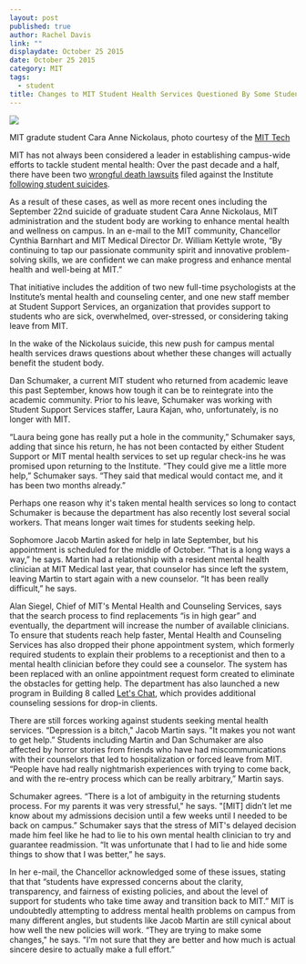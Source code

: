 ```yaml
---
layout: post
published: true
author: Rachel Davis
link: ""
displaydate: October 25 2015
date: October 25 2015
category: MIT
tags: 
  - student
title: Changes to MIT Student Health Services Questioned By Some Students
---
```






![](http://tech.mit.edu/V135/N23/graphics/thumb-lg-nickolaus.jpg)

MIT gradute student Cara Anne Nickolaus, photo courtesy of the [MIT Tech](http://tech.mit.edu/V135/N23/nickolaus.html)

MIT has not always been considered a leader in establishing campus-wide efforts to tackle student mental health: Over the past decade and a half, there have been two [wrongful death lawsuits](http://tech.mit.edu/V125/N30/shin71405.html) filed against the Institute [following student suicides](http://tech.mit.edu/V135/N1/lawsuit.html).

As a result of these cases, as well as more recent ones including the September 22nd suicide of graduate student Cara Anne Nickolaus, MIT administration and the student body are working to enhance mental health and wellness on campus. In an e-mail to the MIT community, Chancellor Cynthia Barnhart and MIT Medical Director Dr. William Kettyle wrote, “By continuing to tap our passionate community spirit and innovative problem-solving skills, we are confident we can make progress and enhance mental health and well-being at MIT.”

That initiative includes the addition of two new full-time psychologists at the Institute’s mental health and counseling center, and one new staff member at Student Support Services, an organization that provides support to students who are sick, overwhelmed, over-stressed, or considering taking leave from MIT. 

In the wake of the Nickolaus suicide, this new push for campus mental health services draws questions about whether these changes will actually benefit the student body. 

Dan Schumaker, a current MIT student who returned from academic leave this past September, knows how tough it can be to reintegrate into the academic community. Prior to his leave, Schumaker was working with Student Support Services staffer, Laura Kajan, who, unfortunately, is no longer with MIT. 

“Laura being gone has really put a hole in the community,” Schumaker says, adding that since his return, he has not been contacted by either Student Support or MIT mental health services to set up regular check-ins he was promised upon returning to the Institute. “They could give me a little more help,” Schumaker says. “They said that medical would contact me, and it has been two months already.”

Perhaps one reason why it's taken mental health services so long to contact Schumaker is because the department has also recently lost several social workers. That means longer wait times for students seeking help.

Sophomore Jacob Martin asked for help in late September, but his appointment is scheduled for the middle of October. “That is a long ways a way,” he says. Martin had a relationship with a resident mental health clinician at MIT Medical last year, that counselor has since left the system, leaving Martin to start again with a new counselor. “It has been really difficult,” he says.

Alan Siegel, Chief of MIT's Mental Health and Counseling Services, says that the search process to find replacements “is in high gear” and eventually, the department will increase the number of available clinicians. To ensure that students reach help faster, Mental Health and Counseling Services has also dropped their phone appointment system, which formerly required students to explain their problems to a receptionist and then to a mental health clinician before they could see a counselor. The system has been replaced with an online appointment request form created to eliminate the obstacles for getting help. The department has also launched a new program in Building 8 called [Let's Chat](https://medical.mit.edu/faqs/lets-chat), which provides additional counseling sessions for drop-in clients. 

There are still forces working against students seeking mental health services. “Depression is a bitch," Jacob Martin says. "It makes you not want to get help.” 
Students including Martin and Dan Schumaker are also affected by horror stories from friends who have had miscommunications with their counselors that led to hospitalization or forced leave from MIT. “People have had really nightmarish experiences with trying to come back, and with the re-entry process which can be really arbitrary,” Martin says.

Schumaker agrees. “There is a lot of ambiguity in the returning students process. For my parents it was very stressful," he says. "[MIT] didn’t let me know about my admissions decision until a few weeks until I needed to be back on campus.” Schumaker says that the stress of MIT's delayed decision made him feel like he had to lie to his own mental health clinician to try and guarantee readmission. “It was unfortunate that I had to lie and hide some things to show that I was better,” he says.

In her e-mail, the Chancellor acknowledged some of these issues, stating that that “students have expressed concerns about the clarity, transparency, and fairness of existing policies, and about the level of support for students who take time away and transition back to MIT.” MIT is undoubtedly attempting to address mental health problems on campus from many different angles, but students like Jacob Martin are still cynical about how well the new policies will work. “They are trying to make some changes," he says. "I’m not sure that they are better and how much is actual sincere desire to actually make a full effort.”
